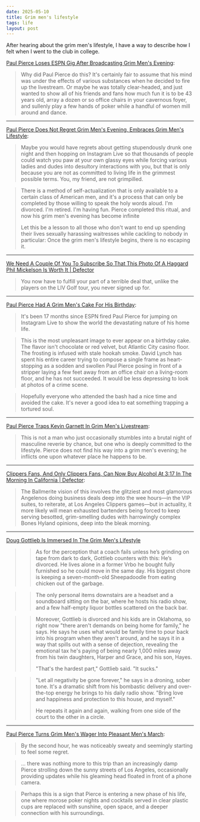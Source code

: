 ```yaml
---
date: 2025-05-10
title: Grim men's lifestyle
tags: life
layout: post
---
```


After hearing about the grim men's lifestyle, I have a way to describe how I felt when I went to the club in college.

[Paul Pierce Loses ESPN Gig After Broadcasting Grim Men's Evening](https://defector.com/paul-pierce-loses-espn-gig-after-broadcasting-grim-mens-evening):

> Why did Paul Pierce do this? It's certainly fair to assume that his mind was under the effects of various substances when he decided to fire up the livestream. Or maybe he was totally clear-headed, and just wanted to show all of his friends and fans how much fun it is to be 43 years old, array a dozen or so office chairs in your cavernous foyer, and sullenly play a few hands of poker while a handful of women mill around and dance.

---

[Paul Pierce Does Not Regret Grim Men's Evening, Embraces Grim Men's Lifestyle](https://defector.com/paul-pierce-does-not-regret-grim-mens-evening-embraces-grim-mens-lifestyle):

> Maybe you would have regrets about getting stupendously drunk one night and then hopping on Instagram Live so that thousands of people could watch you paw at your own glassy eyes while forcing various ladies and dudes into desultory interactions with you, but that is only because you are not as committed to living life in the grimmest possible terms. You, my friend, are not grimpilled.

> There is a method of self-actualization that is only available to a certain class of American men, and it's a process that can only be completed by those willing to speak the holy words aloud. I'm divorced. I'm retired. I'm having fun. Pierce completed this ritual, and now his grim men's evening has become infinite
> 
> Let this be a lesson to all those who don't want to end up spending their lives sexually harassing waitresses while cackling to nobody in particular: Once the grim men's lifestyle begins, there is no escaping it.

---

[We Need A Couple Of You To Subscribe So That This Photo Of A Haggard Phil Mickelson Is Worth It | Defector](https://defector.com/haggard-phil-mickelson-liv-golf)

> You now have to fulfill your part of a terrible deal that, unlike the players on the LIV Golf tour, you never signed up for.

---

[Paul Pierce Had A Grim Men's Cake For His Birthday](https://defector.com/paul-pierce-had-a-grim-mens-cake-for-his-birthday):

> It's been 17 months since ESPN fired Paul Pierce for jumping on Instagram Live to show the world the devastating nature of his home life.

> This is the most unpleasant image to ever appear on a birthday cake. The flavor isn't chocolate or red velvet, but Atlantic City casino floor. The frosting is infused with stale hookah smoke. David Lynch has spent his entire career trying to compose a single frame as heart-stopping as a sodden and swollen Paul Pierce posing in front of a stripper laying a few feet away from an office chair on a living-room floor, and he has not succeeded. It would be less depressing to look at photos of a crime scene. 

> Hopefully everyone who attended the bash had a nice time and avoided the cake. It's never a good idea to eat something trapping a tortured soul.

---

[Paul Pierce Traps Kevin Garnett In Grim Men's Livestream](https://defector.com/paul-pierce-traps-kevin-garnett-in-grim-mens-livestream):

> This is not a man who just occasionally stumbles into a brutal night of masculine reverie by chance, but one who is deeply committed to the lifestyle. Pierce does not find his way into a grim men's evening; he inflicts one upon whatever place he happens to be.

---

[Clippers Fans, And Only Clippers Fans, Can Now Buy Alcohol At 3:17 In The Morning In California | Defector](https://defector.com/clippers-fans-and-only-clippers-fans-can-now-buy-alcohol-at-317-in-the-morning-in-california): 

> The Ballmerite vision of this involves the glitziest and most glamorous Angelenos doing business deals deep into the wee hours—in the VIP suites, to reiterate, at Los Angeles Clippers games—but in actuality, it more likely will mean exhausted bartenders being forced to keep serving besotted, grim-smelling dudes with harrowingly complex Bones Hyland opinions, deep into the bleak morning.

---

[Doug Gottlieb Is Immersed In The Grim Men's Lifestyle](https://defector.com/doug-gottlieb-is-immersed-in-the-grim-mens-lifestyle)

>> As for the perception that a coach fails unless he’s grinding on tape from dark to dark, Gottlieb counters with this: He’s divorced. He lives alone in a former Vrbo he bought fully furnished so he could move in the same day. His biggest chore is keeping a seven-month-old Sheepadoodle from eating chicken out of the garbage.

>> The only personal items downstairs are a headset and a soundboard sitting on the bar, where he hosts his radio show, and a few half-empty liquor bottles scattered on the back bar.

>> Moreover, Gottlieb is divorced and his kids are in Oklahoma, so right now "there aren't demands on being home for family," he says. He says he uses what would be family time to pour back into his program when they aren't around, and he says it in a way that spills out with a sense of dejection, revealing the emotional tax he's paying of being nearly 1,000 miles away from his twin daughters, Harper and Grace, and his son, Hayes.
>>
>> "That's the hardest part," Gottlieb said. "It sucks."

>> "Let all negativity be gone forever," he says in a droning, sober tone. It's a dramatic shift from his bombastic delivery and over-the-top energy he brings to his daily radio show. "Bring love and happiness and protection to this house, and myself." 
>>
>> He repeats it again and again, walking from one side of the court to the other in a circle.

---

[Paul Pierce Turns Grim Men's Wager Into Pleasant Men's March](https://defector.com/paul-pierce-turns-grim-mens-wager-into-pleasant-mens-march):

> By the second hour, he was noticeably sweaty and seemingly starting to feel some regret.

> ... there was nothing more to this trip than an increasingly damp Pierce strolling down the sunny streets of Los Angeles, occasionally providing updates while his gleaming head floated in front of a phone camera.

> Perhaps this is a sign that Pierce is entering a new phase of his life, one where morose poker nights and cocktails served in clear plastic cups are replaced with sunshine, open space, and a deeper connection with his surroundings.